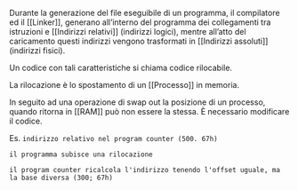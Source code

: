 Durante la generazione del file eseguibile di un programma, il compilatore ed il [[Linker]], generano all’interno del programma dei collegamenti tra istruzioni e [[Indirizzi relativi]] (indirizzi logici), mentre all’atto del caricamento questi indirizzi vengono trasformati in [[Indirizzi assoluti]] (indirizzi fisici).

Un codice con tali caratteristiche si chiama codice rilocabile.

La rilocazione è lo spostamento di un [[Processo]] in memoria.

In seguito ad una operazione di swap out la posizione di un processo, quando ritorna in [[RAM]] può non essere la stessa. È necessario modificare il codice.

Es. 
`indirizzo relativo nel program counter (500. 67h)`

`il programma subisce una rilocazione`

`il program counter ricalcola l'indirizzo tenendo l'offset uguale, ma la base diversa (300; 67h)`

